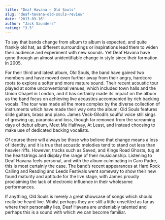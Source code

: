 ```yaml
---
title: "Deaf Havana – Old Souls"
slug: "deaf-havana-old-souls-review"
date: "2013-09-16"
author: "Jack Saunders"
rating: "3.5"
---
```


To say that bands change from album to album is expected, and quite frankly old hat, as different surroundings or inspirations lead them to widen their audience and experiment with new sounds. Yet Deaf Havana have gone through an almost unidentifiable change in style since their formation in 2005.

For their third and latest album, Old Souls, the band have gained two members and have moved even further away from their angry, hardcore roots to explore a softer and more mature sound. Their recent acoustic tour played at some unconventional venues, which included town halls and the Union Chapel in London, and it has certainly made its impact on the album as the band focus on achieving live acoustics accompanied by rich backing vocals. The tour was made all the more complex by the diverse collection of instruments which have made their way onto the album; Old Souls features slide guitars, brass and piano. James Veck-Gilodi’s soulful voice still sings of growing up, paranoia and loss, though far removed from the screaming days of debut album, Meet Me Halfway, At Least, and instead choosing to make use of dedicated backing vocalists.

Of course there will always be those who believe that change means a loss of identity, and it is true that acoustic melodies tend to stand out less than heavier riffs. However, tracks such as Saved, and Kings Road Ghosts, tug at the heartstrings and display the range of their musicianship. Listening to Deaf Havana feels personal, and with the album culminating in Caro Padre, this is most certainly the case. The band’s recent appearances at Hard Rock Calling and Reading and Leeds Festivals went someway to show their new found maturity and aptitude for the live stage, with James proudly proclaiming the lack of electronic influence in their wholesome performances.

If anything, Old Souls is merely a great showcase of songs which should really be heard live. Whilst perhaps they are still a little unsettled as far as where their personality lies, Deaf Havana are undeniably talented and perhaps this is a sound with which we can become familiar.
